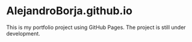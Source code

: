 # AlejandroBorja.github.io
This is my portfolio project using GitHub Pages. The project is still under development.
